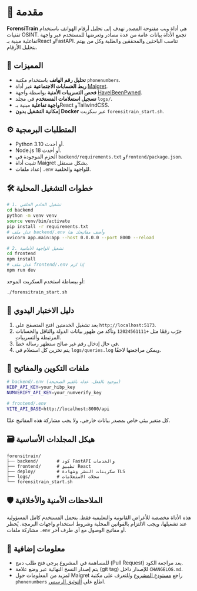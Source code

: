 # 📘 مقدمة

**ForensiTrain** هي أداة ويب مفتوحة المصدر تهدف إلى تحليل أرقام الهواتف باستخدام تقنيات OSINT. تجمع الأداة بيانات عامة من عدة مصادر وتعرضها للمستخدم عبر واجهة تفاعلية مبنية بـReact وFastAPI. تناسب الباحثين والمحققين والطلبة وكل من يهتم بتحليل الأرقام.

## 🚀 المميزات

- **تحليل رقم الهاتف** باستخدام مكتبة `phonenumbers`.
- **ربط الحسابات الاجتماعية** عبر أداة [Maigret](https://github.com/soxoj/maigret).
- **فحص التسريبات الأمنية** بواسطة واجهة [HaveIBeenPwned](https://haveibeenpwned.com/).
- **تسجيل استعلامات المستخدم** في مجلد `logs/`.
- **واجهة تفاعلية** مبنية بـReact وTailwindCSS.
- **إمكانية التشغيل بدون Docker** عبر سكربت `forensitrain_start.sh`.

## ⚙️ المتطلبات البرمجية

- Python 3.10 أو أحدث.
- Node.js 18 أو أحدث.
- الحزم الموجودة في `backend/requirements.txt` و`frontend/package.json`.
- تثبيت أداة Maigret بشكل مستقل.
- إعداد ملفات `.env` للواجهة والخلفية.

## 🛠️ خطوات التشغيل المحلية

```bash
# 1. تشغيل الخادم الخلفي
cd backend
python -m venv venv
source venv/bin/activate
pip install -r requirements.txt
# عدل ملف backend/.env وأضف مفاتيحك هنا
uvicorn app.main:app --host 0.0.0.0 --port 8000 --reload
```

```bash
# 2. تشغيل الواجهة الأمامية
cd frontend
npm install
# عدل ملف frontend/.env إذا لزم
npm run dev
```

أو ببساطة استخدم السكربت الموحد:

```bash
./forensitrain_start.sh
```

## 🧪 دليل الاختبار اليدوي

1. بعد تشغيل الخدمتين افتح المتصفح على `http://localhost:5173`.
2. جرّب رقمًا مثل `+12024561111` وتأكد من ظهور بيانات الدولة والناقل والحسابات المرتبطة والتسريبات.
3. في حال إدخال رقم غير صالح ستظهر رسالة خطأ.
4. يتم تخزين كل استعلام في `logs/queries.log` ويمكن مراجعتها لاحقًا.

## 📁 ملفات التكوين والمفاتيح

```bash
# backend/.env (موجود بالفعل، عدله بالقيم الصحيحة)
HIBP_API_KEY=your_hibp_key
NUMVERIFY_API_KEY=your_numverify_key

# frontend/.env
VITE_API_BASE=http://localhost:8000/api
```

كل متغير بيئي خاص بمصدر بيانات خارجي، ولا يجب مشاركة هذه المفاتيح علنًا.

## 🗃️ هيكل المجلدات الأساسية

```text
forensitrain/
├── backend/       # كود FastAPI والخدمات
├── frontend/      # تطبيق React
├── deploy/        # سكربتات النشر وشهادة TLS
├── logs/          # سجلات الاستعلامات
└── forensitrain_start.sh
```

## 🛡️ الملاحظات الأمنية والأخلاقية

هذه الأداة مخصصة للأغراض القانونية والتعليمية فقط. يتحمل المستخدم كامل المسؤولية عند تشغيلها، ويجب الالتزام بالقوانين المحلية وشروط استخدام واجهات البرمجة. يُحظر مشاركة ملفات `.env` أو مفاتيح الوصول مع أي طرف آخر.

## 📌 معلومات إضافية

- للمساهمة في المشروع يرجى فتح طلب دمج (Pull Request) بعد مراجعة الكود.
- يتم إصدار النسخ النهائية عبر وضع علامة (git tag) للإصدار داخل `CHANGELOG.md`.
- لمزيد من المعلومات حول Maigret راجع [مستودع المشروع](https://github.com/soxoj/maigret) وللتعرف على مكتبة `phonenumbers` اطلع على [التوثيق الرسمي](https://github.com/daviddrysdale/python-phonenumbers).

